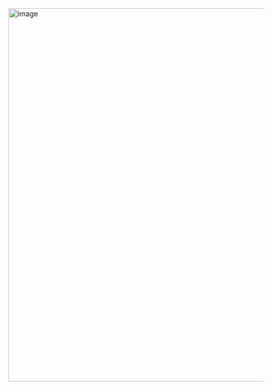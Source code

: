 <img width="720" height="738" alt="image" src="https://github.com/user-attachments/assets/3049d823-79eb-46c0-99c2-2022b416f7bf" />
